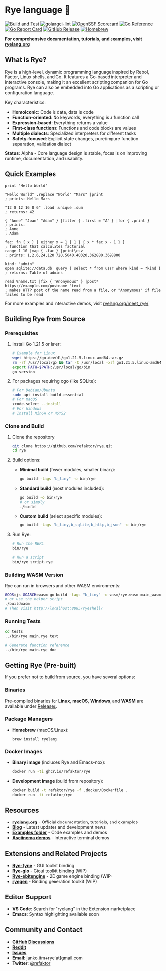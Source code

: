 # Rye language 🌾

[![Build and Test](https://github.com/refaktor/rye/actions/workflows/build.yml/badge.svg)](https://github.com/refaktor/rye/actions/workflows/build.yml)
[![golangci-lint](https://github.com/refaktor/rye/actions/workflows/golangci-lint.yml/badge.svg)](https://github.com/refaktor/rye/actions/workflows/golangci-lint.yml)
[![OpenSSF Scorecard](https://api.securityscorecards.dev/projects/github.com/refaktor/rye/badge)](https://securityscorecards.dev/viewer/?uri=github.com/refaktor/rye)
[![Go Reference](https://pkg.go.dev/badge/github.com/refaktor/rye.svg)](https://pkg.go.dev/github.com/refaktor/rye)
[![Go Report Card](https://goreportcard.com/badge/github.com/refaktor/rye)](https://goreportcard.com/report/github.com/refaktor/rye)
[![GitHub Release](https://img.shields.io/github/release/refaktor/rye.svg?style=flat)](https://github.com/refaktor/rye/releases/latest)
[![Homebrew](https://img.shields.io/homebrew/v/ryelang.svg?style=flat)](https://formulae.brew.sh/formula/ryelang)

**For comprehensive documentation, tutorials, and examples, visit [ryelang.org](https://ryelang.org/)**

## What is Rye?

Rye is a high-level, dynamic programming language inspired by Rebol, Factor, Linux shells, and Go. It features a Go-based interpreter and interactive console, making it an excellent scripting companion for Go programs. Rye can also be embedded into Go applications as a scripting or configuration language.

Key characteristics:
- **Homoiconic**: Code is data, data is code
- **Function-oriented**: No keywords, everything is a function call
- **Expression-based**: Everything returns a value
- **First-class functions**: Functions and code blocks are values
- **Multiple dialects**: Specialized interpreters for different tasks
- **Safety-focused**: Explicit state changes, pure/impure function separation, validation dialect

**Status**: Alpha - Core language design is stable, focus is on improving runtime, documentation, and usability.

## Quick Examples

```red
print "Hello World"

"Hello World" .replace "World" "Mars" |print
; prints: Hello Mars

"12 8 12 16 8 6" .load .unique .sum
; returns: 42

{ "Anne" "Joan" "Adam" } |filter { .first = "A" } |for { .print } 
; prints:
; Anne
; Adam

fac: fn { x } { either x = 1 { 1 } { x * fac x - 1 } }
; function that calculates factorial
range 1 10 |map { .fac } |print\csv
; prints: 1,2,6,24,120,720,5040,40320,362880,3628800

kind: "admin"
open sqlite://data.db |query { select * from user where kind = ?kind }
; returns: Table of admins

read %name.txt |fix { "Anonymous" } |post* https://example.com/postname 'text
; makes HTTP post of the name read from a file, or "Anonymous" if file failed to be read
```

For more examples and interactive demos, visit [ryelang.org/meet_rye/](https://ryelang.org/meet_rye/)

## Building Rye from Source

### Prerequisites

1. Install Go 1.21.5 or later:
   ```bash
   # Example for Linux
   wget https://go.dev/dl/go1.21.5.linux-amd64.tar.gz
   rm -rf /usr/local/go && tar -C /usr/local -xzf go1.21.5.linux-amd64.tar.gz
   export PATH=$PATH:/usr/local/go/bin
   go version
   ```

2. For packages requiring cgo (like SQLite):
   ```bash
   # For Debian/Ubuntu
   sudo apt install build-essential
   # For macOS
   xcode-select --install
   # For Windows
   # Install MinGW or MSYS2
   ```

### Clone and Build

1. Clone the repository:
   ```bash
   git clone https://github.com/refaktor/rye.git
   cd rye
   ```

2. Build options:

   - **Minimal build** (fewer modules, smaller binary):
     ```bash
     go build -tags "b_tiny" -o bin/rye
     ```

   - **Standard build** (most modules included):
     ```bash
     go build -o bin/rye
     # or simply
     ./build
     ```

   - **Custom build** (select specific modules):
     ```bash
     go build -tags "b_tiny,b_sqlite,b_http,b_json" -o bin/rye
     ```

3. Run Rye:
   ```bash
   # Run the REPL
   bin/rye
   
   # Run a script
   bin/rye script.rye
   ```

### Building WASM Version

Rye can run in browsers and other WASM environments:

```bash
GOOS=js GOARCH=wasm go build -tags "b_tiny" -o wasm/rye.wasm main_wasm.go
# or use the helper script
./buildwasm
# Then visit http://localhost:8085/ryeshell/
```

### Running Tests

```bash
cd tests
../bin/rye main.rye test

# Generate function reference
../bin/rye main.rye doc
```

## Getting Rye (Pre-built)

If you prefer not to build from source, you have several options:

### Binaries

Pre-compiled binaries for **Linux**, **macOS**, **Windows**, and **WASM** are available under [Releases](https://github.com/refaktor/rye/releases).

### Package Managers

- **Homebrew** (macOS/Linux):
  ```bash
  brew install ryelang
  ```

### Docker Images

- **Binary image** (includes Rye and Emacs-nox):
  ```bash
  docker run -ti ghcr.io/refaktor/rye
  ```

- **Development image** (build from repository):
  ```bash
  docker build -t refaktor/rye -f .docker/Dockerfile .
  docker run -ti refaktor/rye
  ```

## Resources

- **[ryelang.org](https://ryelang.org/)** - Official documentation, tutorials, and examples
- **[Blog](https://ryelang.org/blog/)** - Latest updates and development news
- **[Examples folder](./examples/)** - Code examples and demos
- **[Asciinema demos](https://asciinema.org/a/647708)** - Interactive terminal demos

## Extensions and Related Projects

- **[Rye-fyne](https://github.com/refaktor/rye-fyne)** - GUI toolkit binding
- **[Rye-gio](https://github.com/refaktor/rye-gio)** - Gioui toolkit binding (WIP)
- **[Rye-ebitengine](https://github.com/refaktor/rye-ebitengine)** - 2D game engine binding (WIP)
- **[ryegen](https://github.com/refaktor/ryegen)** - Binding generation toolkit (WIP)

## Editor Support

- **VS Code**: Search for "ryelang" in the Extension marketplace
- **Emacs**: Syntax highlighting available soon

## Community and Contact

- **[GitHub Discussions](https://github.com/refaktor/rye/discussions)**
- **[Reddit](https://reddit.com/r/ryelang/)**
- **[Issues](https://github.com/refaktor/rye/issues)**
- **Email**: janko.itm+rye[at]gmail.com
- **Twitter**: [@refaktor](https://twitter.com/refaktor)
